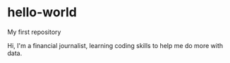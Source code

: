 # hello-world
My first repository

Hi, I'm a financial journalist, learning coding skills to help me do more with data.  
